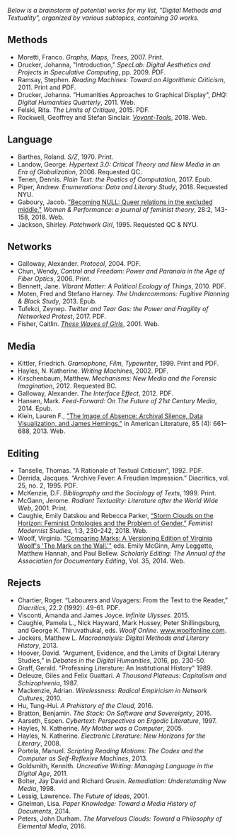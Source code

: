 *Below is a brainstorm of potential works for my list, "Digital Methods and Textuality", organized by various subtopics, containing 30 works.*

## Methods
* Moretti, Franco. *Graphs, Maps, Trees*, 2007. Print.
* Drucker, Johanna, "Introduction," *SpecLab: Digital Aesthetics and Projects in Speculative Computing*, pp. 2009. PDF.
* Ramsay, Stephen. *Reading Machines: Toward an Algorithmic Criticism*, 2011. Print and PDF.
* Drucker, Johanna. "Humanities Approaches to Graphical Display", *DHQ: Digital Humanities Quarterly*, 2011. Web. 
* Felski, Rita. *The Limits of Critique*, 2015. PDF.
* Rockwell, Geoffrey and Stefan Sinclair. [*Voyant-Tools*](https://voyant-tools.org/), 2018. Web.

## Language
* Barthes, Roland. *S/Z*, 1970. Print.
* Landow, George. *Hypertext 3.0: Critical Theory and New Media in an Era of Globalization*, 2006. Requested QC.
* Tenen, Dennis. *Plain Text: the Poetics of Computation*, 2017. Epub.
* Piper, Andrew. *Enumerations: Data and Literary Study*, 2018. Requested NYU.
* Gaboury, Jacob. ["Becoming NULL: Queer relations in the excluded middle,"](https://www.tandfonline.com/doi/abs/10.1080/0740770X.2018.1473986) *Women & Performance: a journal of feminist theory*, 28:2, 143-158, 2018. Web.
* Jackson, Shirley. *Patchwork Girl*, 1995. Requested QC & NYU.

## Networks
* Galloway, Alexander. *Protocol*, 2004. PDF.
* Chun, Wendy, *Control and Freedom: Power and Paranoia in the Age of Fiber Optics*, 2006. Print.
* Bennett, Jane. *Vibrant Matter: A Political Ecology of Things*, 2010. PDF.
* Moten, Fred and Stefano Harney. *The Undercommons: Fugitive Planning & Black Study*, 2013. Epub.
* Tufekci, Zeynep. *Twitter and Tear Gas: the Power and Fragility of Networked Protest*, 2017. PDF.
* Fisher, Caitlin. [*These Waves of Girls*](https://www.yorku.ca/caitlin/waves/navigate.html), 2001. Web.

## Media
* Kittler, Friedrich. *Gramophone, Film, Typewriter*, 1999. Print and PDF.
* Hayles, N. Katherine. *Writing Machines*, 2002. PDF.
* Kirschenbaum, Matthew. *Mechanisms: New Media and the Forensic Imagination*, 2012. Requested BC.
* Galloway, Alexander. *The Interface Effect*, 2012. PDF.
* Hansen, Mark. *Feed-Forward: On The Future of 21st Century Media*, 2014. Epub.
* Klein, Lauren F., ["The Image of Absence: Archival Silence, Data Visualization, and James Hemings,"](https://read.dukeupress.edu/american-literature/article-abstract/85/4/661/4953/The-Image-of-Absence-Archival-Silence-Data?redirectedFrom=fulltext) in American Literature, 85 (4): 661–688, 2013. Web.

## Editing
* Tanselle, Thomas. "A Rationale of Textual Criticism", 1992. PDF.
* Derrida, Jacques. “Archive Fever: A Freudian Impression.” Diacritics, vol. 25, no. 2, 1995. PDF.
* McKenzie, D.F. *Bibliography and the Sociology of Texts*, 1999. Print.
* McGann, Jerome. *Radiant Textuality: Literature after the World Wide Web*, 2001. Print.
* Caughie, Emily Datskou and Rebecca Parker, [“Storm Clouds on the Horizon: Feminist Ontologies and the Problem of Gender,”](https://www.tandfonline.com/doi/full/10.1080/24692921.2018.1505819?src=recsys) *Feminist Modernist Studies*, 1:3, 230-242, 2018. Web. 
* Woolf, Virginia. ["Comparing Marks: A Versioning Edition of Virginia Woolf's 'The Mark on the Wall.'"](http://scholarlyediting.org/2014/editions/intro.markonthewall.html) eds. Emily McGinn, Amy Leggette, Matthew Hannah, and Paul Bellew. *Scholarly Editing: The Annual of the Association for Documentary Editing*, Vol. 35, 2014. Web.

## Rejects
* Chartier, Roger. “Labourers and Voyagers: From the Text to the Reader,” *Diacritics*, 22.2 (1992): 49-61. PDF.
* Visconti, Amanda and James Joyce. *Infinite Ulysses*. 2015.
* Caughie, Pamela L., Nick Hayward, Mark Hussey, Peter Shillingsburg, and George K. 
Thiruvathukal, eds. *Woolf Online*. www.woolfonline.com.  
* Jockers, Matthew L. *Macroanalysis: Digital Methods and Literary History*, 2013.
* Hoover, David. “Argument, Evidence, and the Limits of Digital Literary Studies,” in *Debates in the Digital Humanities*, 2016, pp. 230-50.
* Graff, Gerald. "Professing Literature: An Institutional History" 1989.
* Deleuze, Giles and Felix Guattari. *A Thousand Plateaus: Capitalism and Schizophrenia*, 1987.
* Mackenzie, Adrian. *Wirelessness: Radical Empiricism in Network Cultures*, 2010.
* Hu, Tung-Hui. *A Prehistory of the Cloud*, 2016.
* Bratton, Benjamin. *The Stack: On Software and Sovereignty*, 2016.
* Aarseth, Espen. *Cybertext: Perspectives on Ergodic Literature*, 1997.
* Hayles, N. Katherine. *My Mother was a Computer*, 2005.
* Hayles, N. Katherine. *Electronic Literature: New Horizons for the Literary*, 2008.
* Portela, Manuel. *Scripting Reading Motions: The Codex and the Computer as Self-Reflexive Machines*, 2013. 
* Goldsmith, Kennith. *Uncreative Writing: Managing Language in the Digital Age*, 2011.
* Bolter, Jay David and Richard Grusin. *Remediation: Understanding New Media*, 1998.
* Lessig, Lawrence. *The Future of Ideas*, 2001.
* Gitelman, Lisa. *Paper Knowledge: Toward a Media History of Documents*, 2014.
* Peters, John Durham. *The Marvelous Clouds: Toward a Philosophy of Elemental Media*, 2016.
